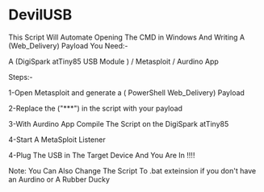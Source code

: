 # DevilUSB
This Script Will Automate Opening The CMD in Windows And Writing A (Web_Delivery) Payload 
You Need:-

A (DigiSpark atTiny85 USB Module ) / Metasploit / Aurdino App

Steps:-

1-Open Metasploit and generate a ( PowerShell Web_Delivery) Payload


2-Replace the ("***") in the script with your payload


3-With Aurdino App Compile The Script on the DigiSpark atTiny85


4-Start A MetaSploit Listener 


4-Plug The USB in The Target Device And You Are In !!!!


Note: You Can Also Change The Script To .bat exteinsion if you don't have an Aurdino or A Rubber Ducky
